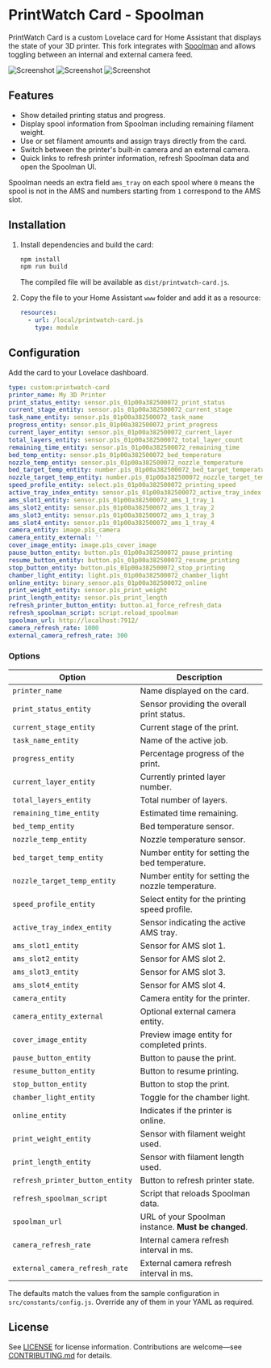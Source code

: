# PrintWatch Card - Spoolman

PrintWatch Card is a custom Lovelace card for Home Assistant that displays the state of your 3D printer. This fork integrates with [Spoolman](https://github.com/Donkie/Spoolman) and allows toggling between an internal and external camera feed.

![Screenshot](assets/printwatch-spoolman2.png)
![Screenshot](assets/printwatch-spoolman3.png)
![Screenshot](assets/printwatch-spoolman4.png)

## Features

- Show detailed printing status and progress.
- Display spool information from Spoolman including remaining filament weight.
- Use or set filament amounts and assign trays directly from the card.
- Switch between the printer's built‑in camera and an external camera.
- Quick links to refresh printer information, refresh Spoolman data and open the Spoolman UI.

Spoolman needs an extra field `ams_tray` on each spool where `0` means the spool is not in the AMS and numbers starting from `1` correspond to the AMS slot.

## Installation

1. Install dependencies and build the card:

   ```bash
   npm install
   npm run build
   ```

   The compiled file will be available as `dist/printwatch-card.js`.

2. Copy the file to your Home Assistant `www` folder and add it as a resource:

   ```yaml
   resources:
     - url: /local/printwatch-card.js
       type: module
   ```

## Configuration

Add the card to your Lovelace dashboard.

```yaml
type: custom:printwatch-card
printer_name: My 3D Printer
print_status_entity: sensor.p1s_01p00a382500072_print_status
current_stage_entity: sensor.p1s_01p00a382500072_current_stage
task_name_entity: sensor.p1s_01p00a382500072_task_name
progress_entity: sensor.p1s_01p00a382500072_print_progress
current_layer_entity: sensor.p1s_01p00a382500072_current_layer
total_layers_entity: sensor.p1s_01p00a382500072_total_layer_count
remaining_time_entity: sensor.p1s_01p00a382500072_remaining_time
bed_temp_entity: sensor.p1s_01p00a382500072_bed_temperature
nozzle_temp_entity: sensor.p1s_01p00a382500072_nozzle_temperature
bed_target_temp_entity: number.p1s_01p00a382500072_bed_target_temperature
nozzle_target_temp_entity: number.p1s_01p00a382500072_nozzle_target_temperature
speed_profile_entity: select.p1s_01p00a382500072_printing_speed
active_tray_index_entity: sensor.p1s_01p00a382500072_active_tray_index
ams_slot1_entity: sensor.p1s_01p00a382500072_ams_1_tray_1
ams_slot2_entity: sensor.p1s_01p00a382500072_ams_1_tray_2
ams_slot3_entity: sensor.p1s_01p00a382500072_ams_1_tray_3
ams_slot4_entity: sensor.p1s_01p00a382500072_ams_1_tray_4
camera_entity: image.p1s_camera
camera_entity_external: ''
cover_image_entity: image.p1s_cover_image
pause_button_entity: button.p1s_01p00a382500072_pause_printing
resume_button_entity: button.p1s_01p00a382500072_resume_printing
stop_button_entity: button.p1s_01p00a382500072_stop_printing
chamber_light_entity: light.p1s_01p00a382500072_chamber_light
online_entity: binary_sensor.p1s_01p00a382500072_online
print_weight_entity: sensor.p1s_print_weight
print_length_entity: sensor.p1s_print_length
refresh_printer_button_entity: button.a1_force_refresh_data
refresh_spoolman_script: script.reload_spoolman
spoolman_url: http://localhost:7912/
camera_refresh_rate: 1000
external_camera_refresh_rate: 300
```

### Options

| Option | Description |
|-------|-------------|
| `printer_name` | Name displayed on the card. |
| `print_status_entity` | Sensor providing the overall print status. |
| `current_stage_entity` | Current stage of the print. |
| `task_name_entity` | Name of the active job. |
| `progress_entity` | Percentage progress of the print. |
| `current_layer_entity` | Currently printed layer number. |
| `total_layers_entity` | Total number of layers. |
| `remaining_time_entity` | Estimated time remaining. |
| `bed_temp_entity` | Bed temperature sensor. |
| `nozzle_temp_entity` | Nozzle temperature sensor. |
| `bed_target_temp_entity` | Number entity for setting the bed temperature. |
| `nozzle_target_temp_entity` | Number entity for setting the nozzle temperature. |
| `speed_profile_entity` | Select entity for the printing speed profile. |
| `active_tray_index_entity` | Sensor indicating the active AMS tray. |
| `ams_slot1_entity` | Sensor for AMS slot 1. |
| `ams_slot2_entity` | Sensor for AMS slot 2. |
| `ams_slot3_entity` | Sensor for AMS slot 3. |
| `ams_slot4_entity` | Sensor for AMS slot 4. |
| `camera_entity` | Camera entity for the printer. |
| `camera_entity_external` | Optional external camera entity. |
| `cover_image_entity` | Preview image entity for completed prints. |
| `pause_button_entity` | Button to pause the print. |
| `resume_button_entity` | Button to resume printing. |
| `stop_button_entity` | Button to stop the print. |
| `chamber_light_entity` | Toggle for the chamber light. |
| `online_entity` | Indicates if the printer is online. |
| `print_weight_entity` | Sensor with filament weight used. |
| `print_length_entity` | Sensor with filament length used. |
| `refresh_printer_button_entity` | Button to refresh printer state. |
| `refresh_spoolman_script` | Script that reloads Spoolman data. |
| `spoolman_url` | URL of your Spoolman instance. **Must be changed**. |
| `camera_refresh_rate` | Internal camera refresh interval in ms. |
| `external_camera_refresh_rate` | External camera refresh interval in ms. |

The defaults match the values from the sample configuration in `src/constants/config.js`. Override any of them in your YAML as required.

## License

See [LICENSE](LICENSE) for license information. Contributions are welcome—see [CONTRIBUTING.md](CONTRIBUTING.md) for details.
